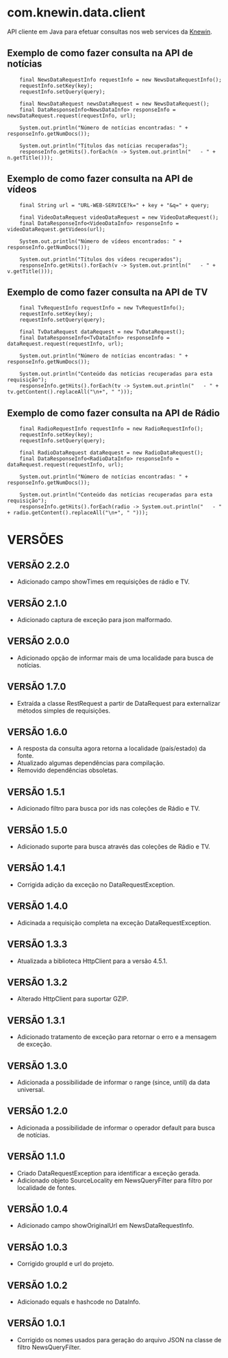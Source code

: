 com.knewin.data.client
======================

API cliente em Java para efetuar consultas nos web services da [Knewin](http://knewin.com "Knewin Inteligência em Recuperação Informação").
  
  
  
  
Exemplo de como fazer consulta na API de notícias
-------------------------------------------------

		final NewsDataRequestInfo requestInfo = new NewsDataRequestInfo();
		requestInfo.setKey(key);
		requestInfo.setQuery(query);

		final NewsDataRequest newsDataRequest = new NewsDataRequest();
		final DataResponseInfo<NewsDataInfo> responseInfo = newsDataRequest.request(requestInfo, url);

		System.out.println("Número de notícias encontradas: " + responseInfo.getNumDocs());

		System.out.println("Títulos das notícias recuperadas");
		responseInfo.getHits().forEach(n -> System.out.println("   - " + n.getTitle()));
  
  
  
Exemplo de como fazer consulta na API de vídeos
-----------------------------------------------

		final String url = "URL-WEB-SERVICE?k=" + key + "&q=" + query;

		final VideoDataRequest videoDataRequest = new VideoDataRequest();
		final DataResponseInfo<VideoDataInfo> responseInfo = videoDataRequest.getVideos(url);

		System.out.println("Número de vídeos encontrados: " + responseInfo.getNumDocs());

		System.out.println("Títulos dos vídeos recuperados");
		responseInfo.getHits().forEach(v -> System.out.println("   - " + v.getTitle()));

  
Exemplo de como fazer consulta na API de TV
-----------------------------------------------

		final TvRequestInfo requestInfo = new TvRequestInfo();
		requestInfo.setKey(key);
		requestInfo.setQuery(query);

		final TvDataRequest dataRequest = new TvDataRequest();
		final DataResponseInfo<TvDataInfo> responseInfo = dataRequest.request(requestInfo, url);

		System.out.println("Número de notícias encontradas: " + responseInfo.getNumDocs());

		System.out.println("Conteúdo das notícias recuperadas para esta requisição");
		responseInfo.getHits().forEach(tv -> System.out.println("   - " + tv.getContent().replaceAll("\n+", " ")));

  
Exemplo de como fazer consulta na API de Rádio
-----------------------------------------------

		final RadioRequestInfo requestInfo = new RadioRequestInfo();
		requestInfo.setKey(key);
		requestInfo.setQuery(query);

		final RadioDataRequest dataRequest = new RadioDataRequest();
		final DataResponseInfo<RadioDataInfo> responseInfo = dataRequest.request(requestInfo, url);

		System.out.println("Número de notícias encontradas: " + responseInfo.getNumDocs());

		System.out.println("Conteúdo das notícias recuperadas para esta requisição");
		responseInfo.getHits().forEach(radio -> System.out.println("   - " + radio.getContent().replaceAll("\n+", " ")));
  
  
  
VERSÕES
============

VERSÃO 2.2.0
------------
- Adicionado campo showTimes em requisições de rádio e TV.

VERSÃO 2.1.0
------------
- Adicionado captura de exceção para json malformado.  

VERSÃO 2.0.0
------------
- Adicionado opção de informar mais de uma localidade para busca de notícias.  

VERSÃO 1.7.0
------------
- Extraída a classe RestRequest a partir de DataRequest para externalizar métodos simples de requisições.  

VERSÃO 1.6.0
------------
- A resposta da consulta agora retorna a localidade (país/estado) da fonte.
- Atualizado algumas dependências para compilação.
- Removido dependências obsoletas.


VERSÃO 1.5.1
------------
- Adicionado filtro para busca por ids nas coleções de Rádio e TV.


VERSÃO 1.5.0
------------
- Adicionado suporte para busca através das coleções de Rádio e TV.


VERSÃO 1.4.1
------------
- Corrigida adição da exceção no DataRequestException.


VERSÃO 1.4.0
------------
- Adicinada a requisição completa na exceção DataRequestException.


VERSÃO 1.3.3
------------
- Atualizada a biblioteca HttpClient para a versão 4.5.1. 


VERSÃO 1.3.2
------------
- Alterado HttpClient para suportar GZIP. 


VERSÃO 1.3.1
------------
- Adicionado tratamento de exceção para retornar o erro e a mensagem de exceção. 


VERSÃO 1.3.0
------------
- Adicionada a possibilidade de informar o range (since, until) da data universal. 


VERSÃO 1.2.0
------------
- Adicionada a possibilidade de informar o operador default para busca de notícias. 


VERSÃO 1.1.0
------------

- Criado DataRequestException para identificar a exceção gerada.
- Adicionado objeto SourceLocality em NewsQueryFilter para filtro por localidade de fontes. 

VERSÃO 1.0.4
------------

- Adicionado campo showOriginalUrl em NewsDataRequestInfo.

VERSÃO 1.0.3
------------

- Corrigido groupId e url do projeto.

VERSÃO 1.0.2
------------

- Adicionado equals e hashcode no DataInfo.

VERSÃO 1.0.1
------------

- Corrigido os nomes usados para geração do arquivo JSON na classe de filtro NewsQueryFilter.




